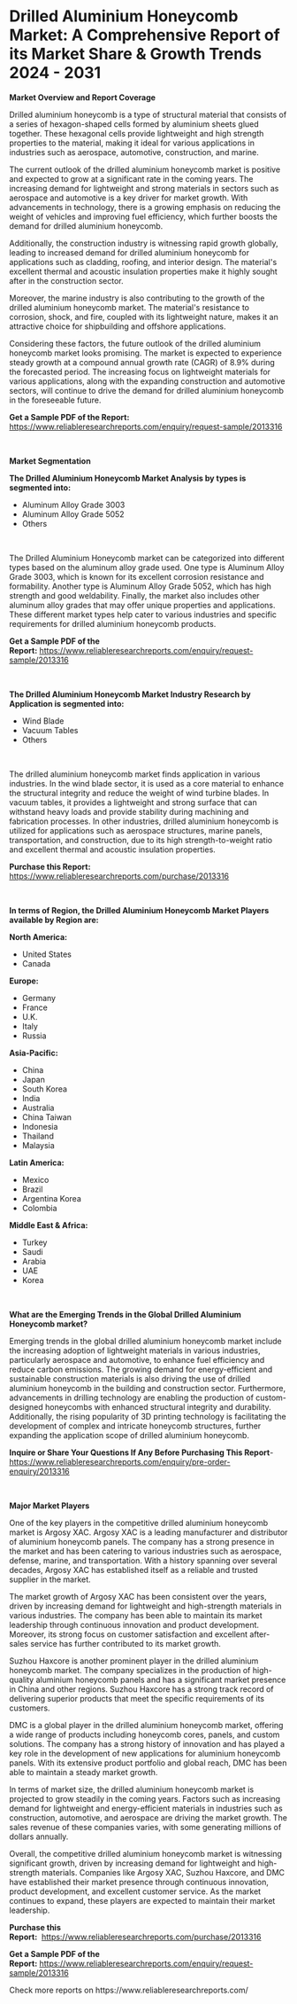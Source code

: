 <p><h1>Drilled Aluminium Honeycomb Market: A Comprehensive Report of its Market Share & Growth Trends 2024 - 2031</h1></p><p><strong>Market Overview and Report Coverage</strong></p>
<p><p>Drilled aluminium honeycomb is a type of structural material that consists of a series of hexagon-shaped cells formed by aluminium sheets glued together. These hexagonal cells provide lightweight and high strength properties to the material, making it ideal for various applications in industries such as aerospace, automotive, construction, and marine.</p><p>The current outlook of the drilled aluminium honeycomb market is positive and expected to grow at a significant rate in the coming years. The increasing demand for lightweight and strong materials in sectors such as aerospace and automotive is a key driver for market growth. With advancements in technology, there is a growing emphasis on reducing the weight of vehicles and improving fuel efficiency, which further boosts the demand for drilled aluminium honeycomb.</p><p>Additionally, the construction industry is witnessing rapid growth globally, leading to increased demand for drilled aluminium honeycomb for applications such as cladding, roofing, and interior design. The material's excellent thermal and acoustic insulation properties make it highly sought after in the construction sector.</p><p>Moreover, the marine industry is also contributing to the growth of the drilled aluminium honeycomb market. The material's resistance to corrosion, shock, and fire, coupled with its lightweight nature, makes it an attractive choice for shipbuilding and offshore applications.</p><p>Considering these factors, the future outlook of the drilled aluminium honeycomb market looks promising. The market is expected to experience steady growth at a compound annual growth rate (CAGR) of 8.9% during the forecasted period. The increasing focus on lightweight materials for various applications, along with the expanding construction and automotive sectors, will continue to drive the demand for drilled aluminium honeycomb in the foreseeable future.</p></p>
<p><strong>Get a Sample PDF of the Report:</strong> <a href="https://www.reliableresearchreports.com/enquiry/request-sample/2013316">https://www.reliableresearchreports.com/enquiry/request-sample/2013316</a></p>
<p>&nbsp;</p>
<p><strong>Market Segmentation</strong></p>
<p><strong>The Drilled Aluminium Honeycomb Market Analysis by types is segmented into:</strong></p>
<p><ul><li>Aluminum Alloy Grade 3003</li><li>Aluminum Alloy Grade 5052</li><li>Others</li></ul></p>
<p>&nbsp;</p>
<p><p>The Drilled Aluminium Honeycomb market can be categorized into different types based on the aluminum alloy grade used. One type is Aluminum Alloy Grade 3003, which is known for its excellent corrosion resistance and formability. Another type is Aluminum Alloy Grade 5052, which has high strength and good weldability. Finally, the market also includes other aluminum alloy grades that may offer unique properties and applications. These different market types help cater to various industries and specific requirements for drilled aluminium honeycomb products.</p></p>
<p><strong>Get a Sample PDF of the Report:</strong>&nbsp;<a href="https://www.reliableresearchreports.com/enquiry/request-sample/2013316">https://www.reliableresearchreports.com/enquiry/request-sample/2013316</a></p>
<p>&nbsp;</p>
<p><strong>The Drilled Aluminium Honeycomb Market Industry Research by Application is segmented into:</strong></p>
<p><ul><li>Wind Blade</li><li>Vacuum Tables</li><li>Others</li></ul></p>
<p>&nbsp;</p>
<p><p>The drilled aluminium honeycomb market finds application in various industries. In the wind blade sector, it is used as a core material to enhance the structural integrity and reduce the weight of wind turbine blades. In vacuum tables, it provides a lightweight and strong surface that can withstand heavy loads and provide stability during machining and fabrication processes. In other industries, drilled aluminium honeycomb is utilized for applications such as aerospace structures, marine panels, transportation, and construction, due to its high strength-to-weight ratio and excellent thermal and acoustic insulation properties.</p></p>
<p><strong>Purchase this Report:</strong>&nbsp; <a href="https://www.reliableresearchreports.com/purchase/2013316">https://www.reliableresearchreports.com/purchase/2013316</a></p>
<p>&nbsp;</p>
<p><strong>In terms of Region, the Drilled Aluminium Honeycomb Market Players available by Region are:</strong></p>
<p>
    <p> <strong> North America: </strong>
        <ul>
            <li>United States</li>
            <li>Canada</li>
        </ul>
        </p> 
    <p> <strong> Europe: </strong>
        <ul>
            <li>Germany</li>
            <li>France</li>
            <li>U.K.</li>
            <li>Italy</li>
            <li>Russia</li>
        </ul>
        </p> 
    <p> <strong> Asia-Pacific: </strong>
        <ul>
            <li>China</li>
            <li>Japan</li>
            <li>South Korea</li>
            <li>India</li>
            <li>Australia</li>
            <li>China Taiwan</li>
            <li>Indonesia</li>
            <li>Thailand</li>
            <li>Malaysia</li>
        </ul>
        </p> 
    <p> <strong> Latin America: </strong>
        <ul>
            <li>Mexico</li>
            <li>Brazil</li>
            <li>Argentina Korea</li>
            <li>Colombia</li>
        </ul>
        </p> 
    <p> <strong> Middle East & Africa: </strong>
        <ul>
            <li>Turkey</li>
            <li>Saudi</li>
            <li>Arabia</li>
            <li>UAE</li>
            <li>Korea</li>
        </ul>
    </p>
    </p>
<p>&nbsp;</p>
<p><strong>What are the Emerging Trends in the Global Drilled Aluminium Honeycomb market?</strong></p>
<p><p>Emerging trends in the global drilled aluminium honeycomb market include the increasing adoption of lightweight materials in various industries, particularly aerospace and automotive, to enhance fuel efficiency and reduce carbon emissions. The growing demand for energy-efficient and sustainable construction materials is also driving the use of drilled aluminium honeycomb in the building and construction sector. Furthermore, advancements in drilling technology are enabling the production of custom-designed honeycombs with enhanced structural integrity and durability. Additionally, the rising popularity of 3D printing technology is facilitating the development of complex and intricate honeycomb structures, further expanding the application scope of drilled aluminium honeycomb.</p></p>
<p><strong>Inquire or Share Your Questions If Any Before Purchasing This Report</strong>- <a href="https://www.reliableresearchreports.com/enquiry/pre-order-enquiry/2013316">https://www.reliableresearchreports.com/enquiry/pre-order-enquiry/2013316</a></p>
<p>&nbsp;</p>
<p><strong>Major Market Players</strong></p>
<p><p>One of the key players in the competitive drilled aluminium honeycomb market is Argosy XAC. Argosy XAC is a leading manufacturer and distributor of aluminium honeycomb panels. The company has a strong presence in the market and has been catering to various industries such as aerospace, defense, marine, and transportation. With a history spanning over several decades, Argosy XAC has established itself as a reliable and trusted supplier in the market.</p><p>The market growth of Argosy XAC has been consistent over the years, driven by increasing demand for lightweight and high-strength materials in various industries. The company has been able to maintain its market leadership through continuous innovation and product development. Moreover, its strong focus on customer satisfaction and excellent after-sales service has further contributed to its market growth.</p><p>Suzhou Haxcore is another prominent player in the drilled aluminium honeycomb market. The company specializes in the production of high-quality aluminium honeycomb panels and has a significant market presence in China and other regions. Suzhou Haxcore has a strong track record of delivering superior products that meet the specific requirements of its customers.</p><p>DMC is a global player in the drilled aluminium honeycomb market, offering a wide range of products including honeycomb cores, panels, and custom solutions. The company has a strong history of innovation and has played a key role in the development of new applications for aluminium honeycomb panels. With its extensive product portfolio and global reach, DMC has been able to maintain a steady market growth.</p><p>In terms of market size, the drilled aluminium honeycomb market is projected to grow steadily in the coming years. Factors such as increasing demand for lightweight and energy-efficient materials in industries such as construction, automotive, and aerospace are driving the market growth. The sales revenue of these companies varies, with some generating millions of dollars annually.</p><p>Overall, the competitive drilled aluminium honeycomb market is witnessing significant growth, driven by increasing demand for lightweight and high-strength materials. Companies like Argosy XAC, Suzhou Haxcore, and DMC have established their market presence through continuous innovation, product development, and excellent customer service. As the market continues to expand, these players are expected to maintain their market leadership.</p></p>
<p><strong>Purchase this Report:</strong>&nbsp;&nbsp;<a href="https://www.reliableresearchreports.com/purchase/2013316">https://www.reliableresearchreports.com/purchase/2013316</a></p>
<p></p>
<p><strong>Get a Sample PDF of the Report:</strong>&nbsp;<a href="https://www.reliableresearchreports.com/enquiry/request-sample/2013316">https://www.reliableresearchreports.com/enquiry/request-sample/2013316</a></p>
<p>Check more reports on https://www.reliableresearchreports.com/</p>